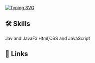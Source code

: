 [![Typing SVG](https://readme-typing-svg.demolab.com?font=Lobster&size=28&duration=4000&pause=500&color=0D38FF&background=A3A7A800&center=true&width=650&lines=Hi%2C+I'm+Mohamad+Rageh!+%F0%9F%91%8B;I'm+a+Third+year+Computer+Science+student+at+GUC)](https://git.io/typing-svg)

## 🛠 Skills
Jav and JavaFx
Html,CSS and JavaScript


## 🔗 Links
<a href="https://www.linkedin.com/in/mohamad-rageh-7aa640263/">

